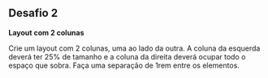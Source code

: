## Desafio 2

**Layout com 2 colunas**

Crie um layout com 2 colunas, uma ao lado da outra.
A coluna da esquerda deverá ter 25% de tamanho e a coluna da direita deverá ocupar todo o espaço que sobra.
Faça uma separação de 1rem entre os elementos.